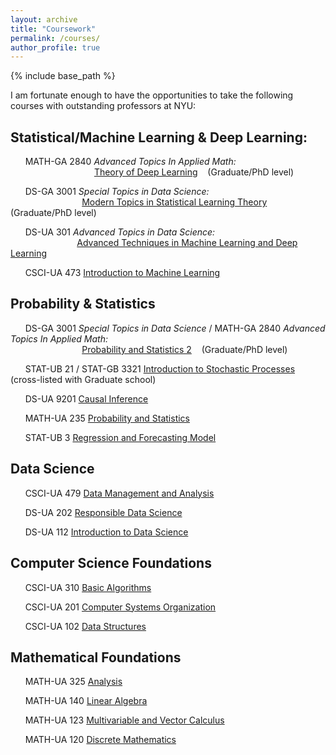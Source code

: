 ```yaml
---
layout: archive
title: "Coursework"
permalink: /courses/
author_profile: true
---
```


{% include base_path %}

I am fortunate enough to have the opportunities to take the following courses with outstanding professors at NYU:

Statistical/Machine Learning & Deep Learning:
------

&nbsp;&nbsp;&nbsp;&nbsp;&nbsp; MATH-GA 2840 *Advanced Topics In Applied Math:*  
&nbsp;&nbsp;&nbsp;&nbsp;&nbsp;
&nbsp;&nbsp;&nbsp;&nbsp;&nbsp;
&nbsp;&nbsp;&nbsp;&nbsp;&nbsp;
&nbsp;&nbsp;&nbsp;&nbsp;&nbsp;
&nbsp;&nbsp;&nbsp;&nbsp;&nbsp;
&nbsp;&nbsp;&nbsp; [Theory of Deep Learning](https://gary-boyuan-zhang.github.io/courses/math_ga_2840_theory_of_deep_learning) 
&nbsp;&nbsp; (Graduate/PhD level)

&nbsp;&nbsp;&nbsp;&nbsp;&nbsp; DS-GA 3001 *Special Topics in Data Science:*  
&nbsp;&nbsp;&nbsp;&nbsp;&nbsp;
&nbsp;&nbsp;&nbsp;&nbsp;&nbsp;
&nbsp;&nbsp;&nbsp;&nbsp;&nbsp;
&nbsp;&nbsp;&nbsp;&nbsp;&nbsp;
&nbsp;&nbsp;&nbsp;&nbsp; [Modern Topics in Statistical Learning Theory](https://gary-boyuan-zhang.github.io/courses/ds_ga_3001_statistical_learning_theory) 
&nbsp;&nbsp; (Graduate/PhD level)

&nbsp;&nbsp;&nbsp;&nbsp;&nbsp; DS-UA 301 *Advanced Topics in Data Science:*  
&nbsp;&nbsp;&nbsp;&nbsp;&nbsp;
&nbsp;&nbsp;&nbsp;&nbsp;&nbsp;
&nbsp;&nbsp;&nbsp;&nbsp;&nbsp;
&nbsp;&nbsp;&nbsp;&nbsp;&nbsp;
&nbsp;&nbsp; [Advanced Techniques in Machine Learning and Deep Learning](https://gary-boyuan-zhang.github.io/courses/ds_ua_301)

&nbsp;&nbsp;&nbsp;&nbsp;&nbsp; CSCI-UA 473 [Introduction to Machine Learning](https://gary-boyuan-zhang.github.io/courses/csci_ua_473)

Probability & Statistics
------

&nbsp;&nbsp;&nbsp;&nbsp;&nbsp; DS-GA 3001 *Special Topics in Data Science* / MATH-GA 2840 *Advanced Topics In Applied Math:*  
&nbsp;&nbsp;&nbsp;&nbsp;&nbsp;
&nbsp;&nbsp;&nbsp;&nbsp;&nbsp;
&nbsp;&nbsp;&nbsp;&nbsp;&nbsp;
&nbsp;&nbsp;&nbsp;&nbsp;&nbsp;
&nbsp;&nbsp;&nbsp;&nbsp; [Probability and Statistics 2](https://gary-boyuan-zhang.github.io/courses/ds_ga_3001_probability_and_statistics_2)
&nbsp;&nbsp; (Graduate/PhD level)

&nbsp;&nbsp;&nbsp;&nbsp;&nbsp; STAT-UB 21 / STAT-GB 3321 [Introduction to Stochastic Processes](https://gary-boyuan-zhang.github.io/courses/stat_ub_21)
&nbsp;&nbsp; (cross-listed with Graduate school)

&nbsp;&nbsp;&nbsp;&nbsp;&nbsp; DS-UA 9201 [Causal Inference](https://gary-boyuan-zhang.github.io/courses/ds_ua_9201)

&nbsp;&nbsp;&nbsp;&nbsp;&nbsp; MATH-UA 235 [Probability and Statistics](https://gary-boyuan-zhang.github.io/courses/math_ua_235)

&nbsp;&nbsp;&nbsp;&nbsp;&nbsp; STAT-UB 3 [Regression and Forecasting Model](https://gary-boyuan-zhang.github.io/courses/stat_ub_3)

Data Science
------

&nbsp;&nbsp;&nbsp;&nbsp;&nbsp; CSCI-UA 479 [Data Management and Analysis](https://gary-boyuan-zhang.github.io/courses/csci_ua_479)

&nbsp;&nbsp;&nbsp;&nbsp;&nbsp; DS-UA 202 [Responsible Data Science](https://gary-boyuan-zhang.github.io/courses/ds_ua_202)

&nbsp;&nbsp;&nbsp;&nbsp;&nbsp; DS-UA 112 [Introduction to Data Science](https://gary-boyuan-zhang.github.io/courses/ds_ua_112)

Computer Science Foundations
------

&nbsp;&nbsp;&nbsp;&nbsp;&nbsp; CSCI-UA 310 [Basic Algorithms](https://gary-boyuan-zhang.github.io/courses/csci_ua_310) 

&nbsp;&nbsp;&nbsp;&nbsp;&nbsp; CSCI-UA 201 [Computer Systems Organization](https://gary-boyuan-zhang.github.io/courses/csci_ua_201)

&nbsp;&nbsp;&nbsp;&nbsp;&nbsp; CSCI-UA 102 [Data Structures](https://gary-boyuan-zhang.github.io/courses/csci_ua_102)

Mathematical Foundations
------

&nbsp;&nbsp;&nbsp;&nbsp;&nbsp; MATH-UA 325 [Analysis](https://gary-boyuan-zhang.github.io/courses/math_ua_325)

&nbsp;&nbsp;&nbsp;&nbsp;&nbsp; MATH-UA 140 [Linear Algebra](https://gary-boyuan-zhang.github.io/courses/math_ua_140)

&nbsp;&nbsp;&nbsp;&nbsp;&nbsp; MATH-UA 123 [Multivariable and Vector Calculus](https://gary-boyuan-zhang.github.io/courses/math_ua_123) 

&nbsp;&nbsp;&nbsp;&nbsp;&nbsp; MATH-UA 120 [Discrete Mathematics](https://gary-boyuan-zhang.github.io/courses/math_ua_120)


<br/>





<!---

{% for post in site.publications reversed %}
  {% include archive-single.html %}
 {% endfor %}

-->


<!---
---
layout: archive
title: "Courses"
permalink: /courses/
author_profile: true
---

{% include base_path %}

{% for post in site.courses reversed %}
  {% include archive-single.html %}
{% endfor %}

-->
